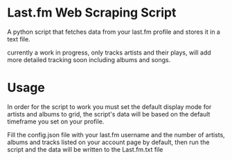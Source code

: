 # Last.fm Web Scraping Script
A python script that fetches data from your last.fm profile and stores it in a text file.

currently a work in progress, only tracks artists and their plays, will add more detailed tracking soon including albums and songs.
# Usage
In order for the script to work you must set the default display mode for artists and albums to grid, the script's data will be based on the default timeframe you set on your profile.

Fill the config.json file with your last.fm username and the number of artists, albums and tracks listed on your account page by default, then run the script and the data will be written to the Last.fm.txt file
